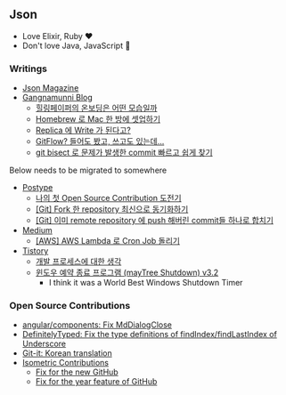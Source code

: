 ## Json

- Love Elixir, Ruby ❤️
- Don't love Java, JavaScript 🤮

### Writings

- [Json Magazine](https://www.facebook.com/json.magazine)
- [Gangnamunni Blog](https://blog.gangnamunni.com/blog)
  - [힐링페이퍼의 온보딩은 어떤 모습일까](https://blog.gangnamunni.com/post/sync_align)
  - [Homebrew 로 Mac 한 방에 셋업하기](https://blog.gangnamunni.com/post/brew_cask_mas)
  - [Replica 에 Write 가 된다고?](https://blog.gangnamunni.com/post/mysql_writable_replica_on_aws)
  - [GitFlow? 들어도 봤고, 쓰고도 있는데...](https://blog.gangnamunni.com/post/understanding_git_flow)
  - [git bisect 로 문제가 발생한 commit 빠르고 쉽게 찾기](https://blog.gangnamunni.com/post/understanding_git_bisect)
  
Below needs to be migrated to somewhere
- [Postype](https://json.postype.com/)
  - [나의 첫 Open Source Contribution 도전기](https://json.postype.com/post/204838)
  - [[Git] Fork 한 repository 최신으로 동기화하기](https://json.postype.com/post/210431)
  - [[Git] 이미 remote repository 에 push 해버린 commit들 하나로 합치기](https://json.postype.com/post/209499)
- [Medium](https://medium.com/@maytree)
  - [[AWS] AWS Lambda 로 Cron Job 돌리기](https://medium.com/itus-project/aws-aws-lambda-%EB%A1%9C-cron-job-%EB%8F%8C%EB%A6%AC%EA%B8%B0-c1c8875dc288)
- [Tistory](https://maytrees.tistory.com)
  - [개발 프로세스에 대한 생각](https://maytrees.tistory.com/174)
  - [윈도우 예약 종료 프로그램 (mayTree Shutdown) v3.2](https://maytrees.tistory.com/144)
    - I think it was a World Best Windows Shutdown Timer

### Open Source Contributions

- [angular/components: Fix MdDialogClose](https://github.com/angular/components/pull/4332)
- [DefinitelyTyped: Fix the type definitions of findIndex/findLastIndex of Underscore](https://github.com/DefinitelyTyped/DefinitelyTyped/pull/9711)
- [Git-it: Korean translation](https://github.com/jlord/git-it-electron/pull/159)
- [Isometric Contributions](https://github.com/jasonlong/isometric-contributions)
  - [Fix for the new GitHub](https://github.com/jasonlong/isometric-contributions/pull/56)
  - [Fix for the year feature of GitHub](https://github.com/jasonlong/isometric-contributions/pull/59)
